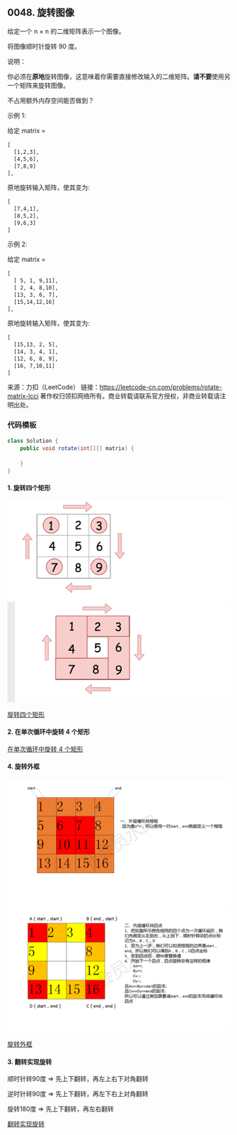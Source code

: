 <script src="https://cdn.bootcss.com/mathjax/2.7.7/MathJax.js?config=TeX-AMS-MML_HTMLorMML"></script>

## 0048. 旋转图像

给定一个 n × n 的二维矩阵表示一个图像。

将图像顺时针旋转 90 度。

说明：

你必须在**原地**旋转图像，这意味着你需要直接修改输入的二维矩阵。**请不要**使用另一个矩阵来旋转图像。

不占用额外内存空间能否做到？


示例 1:

给定 matrix =

```
[
  [1,2,3],
  [4,5,6],
  [7,8,9]
],
```

原地旋转输入矩阵，使其变为:

```
[
  [7,4,1],
  [8,5,2],
  [9,6,3]
]
```

示例 2:

给定 matrix =

```
[
  [ 5, 1, 9,11],
  [ 2, 4, 8,10],
  [13, 3, 6, 7],
  [15,14,12,16]
], 
```

原地旋转输入矩阵，使其变为:

```
[
  [15,13, 2, 5],
  [14, 3, 4, 1],
  [12, 6, 8, 9],
  [16, 7,10,11]
]
```

来源：力扣（LeetCode）
链接：https://leetcode-cn.com/problems/rotate-matrix-lcci
著作权归领扣网络所有。商业转载请联系官方授权，非商业转载请注明出处。


### 代码模板

``` java
class Solution {
    public void rotate(int[][] matrix) {

    }
}
```

#### 1. 旋转四个矩形

<img src="0048_旋转图像_3_旋转四个矩形_1.png" alt="旋转四个矩形1" style="zoom:50%;" />

<img src="0048_旋转图像_3_旋转四个矩形_2.png" alt="旋转四个矩形2" style="zoom:50%;" />

[旋转四个矩形](qu0048/solu1/Solution.java)


#### 2. 在单次循环中旋转 4 个矩形

[在单次循环中旋转 4 个矩形](qu0048/solu2/Solution.java)


#### 4. 旋转外框

<img src="0048_旋转图像_3_旋转外框1.png" alt="旋转外框1" style="zoom: 50%;" />

<img src="0048_旋转图像_3_旋转外框2.png" alt="旋转外框2" style="zoom:50%;" />

[旋转外框](qu0048/solu3/Solution.java)


#### 3. 翻转实现旋转

顺时针转90度  => 先上下翻转，再左上右下对角翻转

逆时针转90度  => 先上下翻转，再左下右上对角翻转

旋转180度 => 先上下翻转，再左右翻转

[翻转实现旋转](qu0048/solu4/Solution.java)
